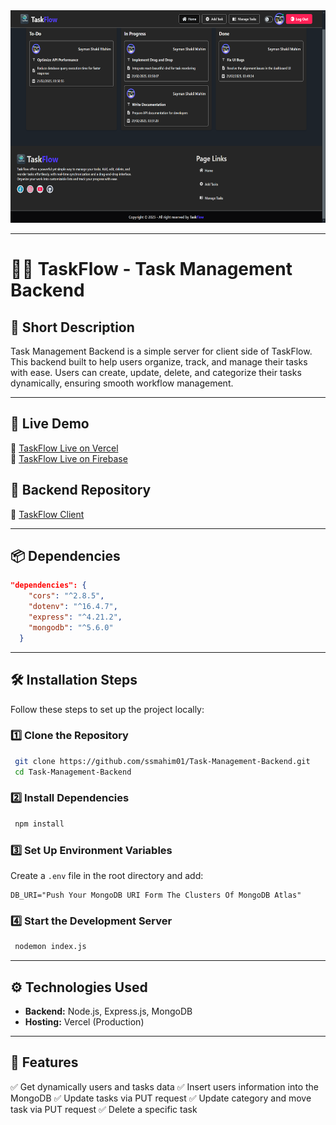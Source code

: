 <div align="center">
  <img width="100%" height="340" src="/public/task-flow.png"  />
</div>

---

# 👨‍💼 TaskFlow - Task Management Backend

## 📝 Short Description
Task Management Backend is a simple server for client side of TaskFlow. This backend built to help users organize, track, and manage their tasks with ease. Users can create, update, delete, and categorize their tasks dynamically, ensuring smooth workflow management.

---

## 🚀 Live Demo
🔗 [TaskFlow Live on Vercel](https://my-task-flow-management.vercel.app)
<br>
🔗 [TaskFlow Live on Firebase](https://task-flow-25.web.app)

## 📁 Backend Repository

🔗 [TaskFlow Client](https://github.com/ssmahim01/Task-Management-With-React)

---

## 📦 Dependencies
```json
"dependencies": {
    "cors": "^2.8.5",
    "dotenv": "^16.4.7",
    "express": "^4.21.2",
    "mongodb": "^5.6.0"
  }
  ```

  ---

## 🛠 Installation Steps
Follow these steps to set up the project locally:

### **1️⃣ Clone the Repository**
```sh
 git clone https://github.com/ssmahim01/Task-Management-Backend.git
 cd Task-Management-Backend
```

### **2️⃣ Install Dependencies**

```sh
 npm install
```

### **3️⃣ Set Up Environment Variables**
Create a `.env` file in the root directory and add:
```
DB_URI="Push Your MongoDB URI Form The Clusters Of MongoDB Atlas"
```

### **4️⃣ Start the Development Server**

```sh
 nodemon index.js
```
---

## ⚙️ Technologies Used
- **Backend:** Node.js, Express.js, MongoDB
- **Hosting:** Vercel (Production)

---

## 🎯 Features
✅ Get dynamically users and tasks data
✅ Insert users information into the MongoDB
✅ Update tasks via PUT request
✅ Update category and move task via PUT request
✅ Delete a specific task